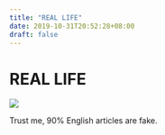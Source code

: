 ```yaml
---
title: "REAL LIFE"
date: 2019-10-31T20:52:28+08:00
draft: false
---
```


# REAL LIFE
![](http://cdn.nemoworks.info/ycao.cc/images/REAL-LIFE.jpg)

Trust me, 90% English articles are fake.